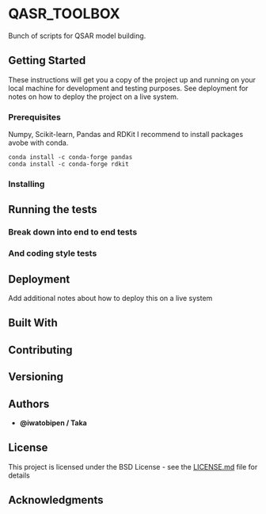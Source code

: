 # QASR_TOOLBOX

Bunch of scripts for QSAR model building.

## Getting Started

These instructions will get you a copy of the project up and running on your local machine for development and testing purposes. See deployment for notes on how to deploy the project on a live system.

### Prerequisites

Numpy, Scikit-learn, Pandas and RDKit
I recommend to install packages avobe with conda.

```
conda install -c conda-forge pandas
conda install -c conda-forge rdkit
```

### Installing


## Running the tests


### Break down into end to end tests



### And coding style tests

## Deployment

Add additional notes about how to deploy this on a live system

## Built With

## Contributing


## Versioning

## Authors

* **@iwatobipen / Taka**

## License

This project is licensed under the BSD License - see the [LICENSE.md](LICENSE.md) file for details

## Acknowledgments

